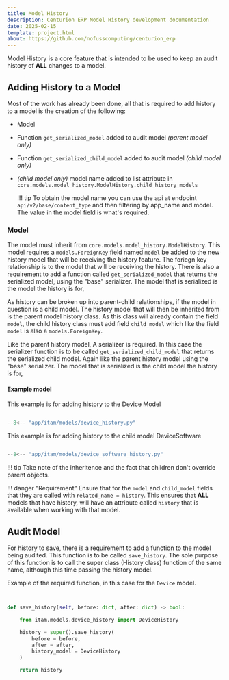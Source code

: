 ```yaml
---
title: Model History
description: Centurion ERP Model History development documentation
date: 2025-02-15
template: project.html
about: https://github.com/nofusscomputing/centurion_erp
---
```


Model History is a core feature that is intended to be used to keep an audit history of **ALL** changes to a model.


## Adding History to a Model

Most of the work has already been done, all that is required to add history to a model is the creation of the following:

- Model

- Function `get_serialized_model` added to audit model _(parent model only)_

- Function `get_serialized_child_model` added to audit model _(child model only)_

- _(child model only)_ model name added to list attribute in `core.models.model_history.ModelHistory.child_history_models`

    !!! tip
        To obtain the model name you can use the api at endpoint `api/v2/base/content_type` and then filtering by app_name and model. The value in the model field is what's required.


### Model

The model must inherit from `core.models.model_history.ModelHistory`. This model requires a `models.ForeignKey` field named `model` be added to the new history model that will be receiving the history feature. The foriegn key relationship is to the model that will be receiving the history. There is also a requirement to add a function called `get_serialized_model` that returns the serialized model, using the "base" serializer. The model that is serialized is the model the history is for,

As history can be broken up into parent-child relationships, if the model in question is a child model. The history model that will then be inherited from is the parent model history class. As this class will already contain the field `model`, the child history class must add field `child_model` which like the field `model` is also a `models.ForeignKey`.

Like the parent history model, A serializer is required. In this case the serializer function is to be called `get_serialized_child_model` that returns the serialized child model. Again like the parent history model using the "base" serializer. The model that is serialized is the child model the history is for,


#### Example model

This example is for adding history to the Device Model

``` py title="models/device_history.py"

--8<-- "app/itam/models/device_history.py"

```

This example is for adding history to the child model DeviceSoftware

``` py title="models/device_software_history.py"

--8<-- "app/itam/models/device_software_history.py"

```

!!! tip
    Take note of the inheritence and the fact that children don't override parent objects.

!!! danger "Requirement"
    Ensure that for the `model` and `child_model` fields that they are called with `related_name = history`. This ensures that **ALL** models that have history, will have an attribute called `history` that is available when working with that model.


## Audit Model

For history to save, there is a requirement to add a function to the model being audited. This function is to be called `save_history`. The sole purpose of this function is to call the super class (History class) function of the same name, although this time passing the history model.

Example of the required function, in this case for the `Device` model.

``` py


def save_history(self, before: dict, after: dict) -> bool:

    from itam.models.device_history import DeviceHistory

    history = super().save_history(
        before = before,
        after = after,
        history_model = DeviceHistory
    )

    return history

```
